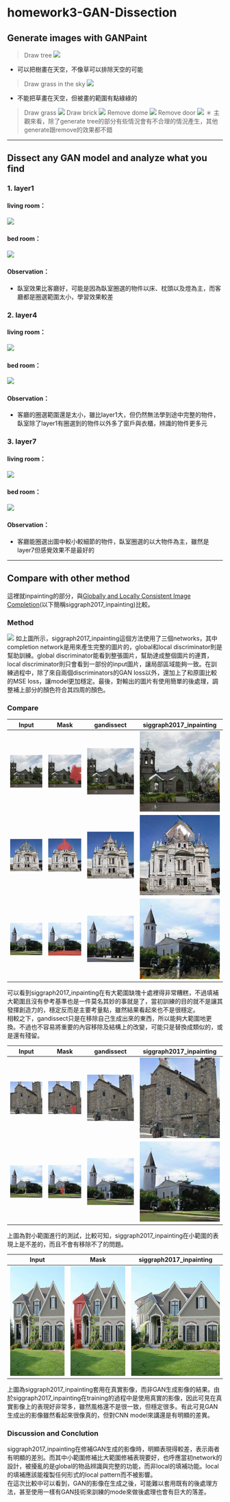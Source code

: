 # homework3-GAN-Dissection

## Generate images with GANPaint
> Draw tree
![](https://i.imgur.com/UX1BGAS.jpg)
* 可以把樹畫在天空，不像草可以排除天空的可能
> Draw grass in the sky
![](https://i.imgur.com/zUgg0dh.png)
* 不能把草畫在天空，但被畫的範圍有點綠綠的
> Draw grass
![](https://i.imgur.com/6Tj57A7.png)
> Draw brick
![](https://i.imgur.com/7cgeqAj.png)
> Remove dome
![](https://i.imgur.com/04Hozyq.png)
> Remove door
![](https://i.imgur.com/6qZoC9Y.png)
＊ 主觀來看，除了generate tree的部分有些情況會有不合理的情況產生，其他generate跟remove的效果都不錯
---
## Dissect any GAN model and analyze what you find
### 1. layer1
#### living room：
![](https://i.imgur.com/raticD4.png)
#### bed room：
![](https://i.imgur.com/GE2Ywht.png)
#### Observation：
* 臥室效果比客廳好，可能是因為臥室圈選的物件以床、枕頭以及燈為主，而客廳都是圈選範圍太小，學習效果較差
### 2. layer4
#### living room：
![](https://i.imgur.com/k4bsjja.png)
#### bed room：
![](https://i.imgur.com/5kxuGun.png)
#### Observation：
* 客廳的圈選範圍還是太小，雖比layer1大，但仍然無法學到途中完整的物件，臥室除了layer1有圈選到的物件以外多了窗戶與衣櫃，辨識的物件更多元
### 3. layer7
#### living room：
![](https://i.imgur.com/B5oBR2O.png)
#### bed room：
![](https://i.imgur.com/SHsjrer.png)
#### Observation：
* 客廳能圈選出圖中較小較細節的物件，臥室圈選的以大物件為主，雖然是layer7但感覺效果不是最好的
---
## Compare with other method
這裡就inpainting的部分，與[Globally and Locally Consistent Image Completion](http://iizuka.cs.tsukuba.ac.jp/projects/completion/en/)(以下簡稱siggraph2017_inpainting)比較。

### Method
![](http://iizuka.cs.tsukuba.ac.jp/projects/completion/images/model_v2.png)
如上圖所示，siggraph2017_inpainting這個方法使用了三個networks，其中completion network是用來產生完整的圖片的，global和local discriminator則是幫助訓練。global discriminator能看到整張圖片，幫助達成整個圖片的連貫，local discriminator則只會看到一部份的input圖片，讓局部區域能夠一致。在訓練過程中，除了來自兩個discriminators的GAN loss以外，還加上了和原圖比較的MSE loss，讓model更加穩定。最後，對輸出的圖片有使用簡單的後處理，調整補上部分的顏色符合其四周的顏色。
### Compare

|Input|Mask|gandissect|siggraph2017_inpainting|
|-----------|-----------|-----------|-----------|
|![](images/i1.png)|![](images/vm1.png)|![](images/od1.png)|![](images/oi1.png)|
|![](images/i2.png)|![](images/vm2.png)|![](images/od2.png)|![](images/oi2.png)|
|![](images/i4.png)|![](images/vm4.png)|![](images/od4.png)|![](images/oi4.png)|

可以看到siggraph2017_inpainting在有大範圍缺塊十處裡得非常糟糕，不過填補大範圍且沒有參考基準也是一件莫名其妙的事就是了，當初訓練的目的就不是讓其發揮創造力的，穩定反而是主要考量點，雖然結果看起來也不是很穩定。  
相較之下，gandissect只是在移除自己生成出來的東西，所以能夠大範圍地更換。不過也不容易將重要的內容移除及結構上的改變，可能只是替換成類似的，或是還有殘留。

|Input|Mask|gandissect|siggraph2017_inpainting|
|-----------|-----------|-----------|-----------|
|![](images/i3.png)|![](images/vm3.png)|![](images/od3.png)|![](images/oi3.png)|
|![](images/i5.png)|![](images/vm5.png)|![](images/od5.png)|![](images/oi5.png)|

上圖為對小範圍進行的測試，比較可知，siggraph2017_inpainting在小範圍的表現上是不差的，而且不會有移除不了的問題。

|Input|Mask|siggraph2017_inpainting|
|-----------|-----------|-----------|
|<img src="images/ir.png" width="256" height="256">|<img src="images/vmr.png" width="256" height="256">|<img src="images/or.png" width="256" height="256">|

上圖為siggraph2017_inpainting套用在真實影像，而非GAN生成影像的結果。由於siggraph2017_inpainting在training的過程中是使用真實的影像，因此可見在真實影像上的表現好非常多，雖然風格還不是很一致，但穩定很多。有此可見GAN生成出的影像雖然看起來很像真的，但對CNN model來講還是有明顯的差異。  

### Discussion and Conclution

siggraph2017_inpainting在修補GAN生成的影像時，明顯表現得較差，表示兩者有明顯的差別。而其中小範圍修補比大範圍修補表現要好，也呼應當初network的設計，被擾亂的是global的物品辨識與完整的功能，而非local的填補功能。local的填補應該能複製任何形式的local pattern而不被影響。  
在這次比較中可以看到，GAN的影像在生成之後，可能難以套用既有的後處理方法，甚至使用一樣有GAN技術來訓練的mode來做後處理也會有巨大的落差。


